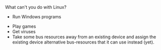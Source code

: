What can't you do with Linux?
+ 	Run Windows programs
* 	Play games
* 	Get viruses
* 	Take some bus resources away from an existing device
   and assign the existing device alternative bus-resources that it can use instead (yet). 
